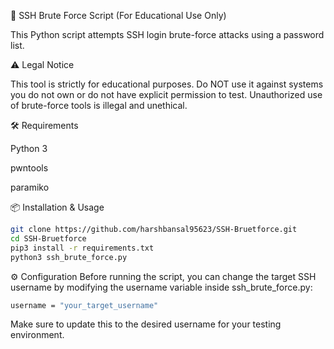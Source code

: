 🔐 SSH Brute Force Script (For Educational Use Only)

This Python script attempts SSH login brute-force attacks using a password list.

⚠️ Legal Notice

This tool is strictly for educational purposes.
Do NOT use it against systems you do not own or do not have explicit permission to test.
Unauthorized use of brute-force tools is illegal and unethical.

🛠 Requirements

Python 3

pwntools

paramiko

📦 Installation & Usage
```bash
git clone https://github.com/harshbansal95623/SSH-Bruetforce.git
cd SSH-Bruetforce
pip3 install -r requirements.txt
python3 ssh_brute_force.py
```

⚙️ Configuration
Before running the script, you can change the target SSH username by modifying the username variable inside ssh_brute_force.py:

```bash
username = "your_target_username"
```
Make sure to update this to the desired username for your testing environment.
